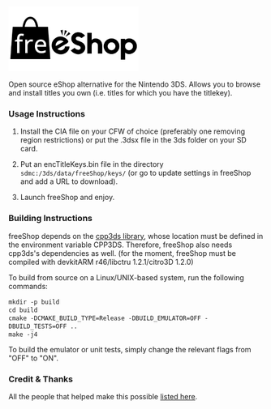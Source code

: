 ![freeShop](https://github.com/Ghost0159/freeshop/raw/master/res/app/banner.png)

Open source eShop alternative for the Nintendo 3DS. Allows you to browse and install titles you own (i.e. titles for which you have the titlekey).

### Usage Instructions

1. Install the CIA file on your CFW of choice (preferably one removing region restrictions) or put the .3dsx file in the 3ds folder on your SD card.

2. Put an encTitleKeys.bin file in the directory `sdmc:/3ds/data/freeShop/keys/` (or go to update settings in freeShop and add a URL to download).

3. Launch freeShop and enjoy.

### Building Instructions

freeShop depends on the [cpp3ds library](https://github.com/Naxann/cpp3ds), whose location must be defined
in the environment variable CPP3DS. Therefore, freeShop also needs cpp3ds's
dependencies as well. (for the moment, freeShop must be compiled with devkitARM r46/libctru 1.2.1/citro3D 1.2.0)

To build from source on a Linux/UNIX-based system, run the following commands:

	mkdir -p build
	cd build
	cmake -DCMAKE_BUILD_TYPE=Release -DBUILD_EMULATOR=OFF -DBUILD_TESTS=OFF ..
	make -j4

To build the emulator or unit tests, simply change the relevant flags from "OFF" to "ON".

### Credit & Thanks

All the people that helped make this possible [listed here](https://notabug.org/evi/freeShop/src/master/CREDITS.md).
